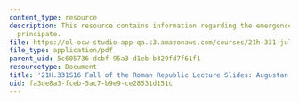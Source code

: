 ```yaml
---
content_type: resource
description: This resource contains information regarding the emergence of the augustan
  principate.
file: https://ol-ocw-studio-app-qa.s3.amazonaws.com/courses/21h-331-julius-caesar-and-the-fall-of-the-roman-republic-spring-2016/fa3de8a3fceb5ac7b9e9ce28531d151c_MIT21H_331S16_Principate.pdf
file_type: application/pdf
parent_uid: 5c605736-dcbf-95a3-d1eb-b329fd7f61f1
resourcetype: Document
title: '21H.331S16 Fall of the Roman Republic Lecture Slides: Augustan Principate'
uid: fa3de8a3-fceb-5ac7-b9e9-ce28531d151c
---
```

